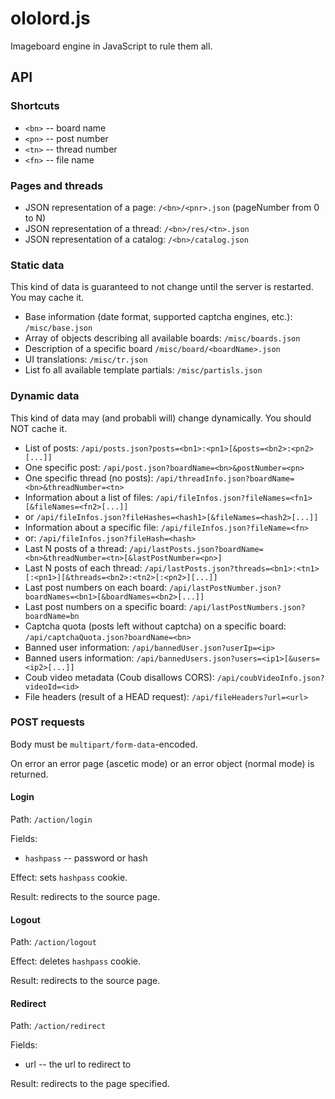 # ololord.js

Imageboard engine in JavaScript to rule them all.

## API

### Shortcuts

* ```<bn>``` -- board name
* ```<pn>``` -- post number
* ```<tn>``` -- thread number
* ```<fn>``` -- file name

### Pages and threads

* JSON representation of a page: ```/<bn>/<pnr>.json``` (pageNumber from 0 to N)
* JSON representation of a thread: ```/<bn>/res/<tn>.json```
* JSON representation of a catalog: ```/<bn>/catalog.json```

### Static data

This kind of data is guaranteed to not change until the server is restarted. You may cache it.

* Base information (date format, supported captcha engines, etc.): ```/misc/base.json```
* Array of objects describing all available boards: ```/misc/boards.json```
* Description of a specific board ```/misc/board/<boardName>.json```
* UI translations: ```/misc/tr.json```
* List fo all available template partials: ```/misc/partisls.json```

### Dynamic data

This kind of data may (and probabli will) change dynamically. You should NOT cache it.

* List of posts: ```/api/posts.json?posts=<bn1>:<pn1>[&posts=<bn2>:<pn2>[...]]```
* One specific post: ```/api/post.json?boardName=<bn>&postNumber=<pn>```
* One specific thread (no posts): ```/api/threadInfo.json?boardName=<bn>&threadNumber=<tn>```
* Information about a list of files: ```/api/fileInfos.json?fileNames=<fn1>[&fileNames=<fn2>[...]]```
* or ```/api/fileInfos.json?fileHashes=<hash1>[&fileNames=<hash2>[...]]```
* Information about a specific file: ```/api/fileInfos.json?fileName=<fn>```
* or: ```/api/fileInfos.json?fileHash=<hash>```
* Last N posts of a thread: ```/api/lastPosts.json?boardName=<bn>&threadNumber=<tn>[&lastPostNumber=<pn>]```
* Last N posts of each thread: ```/api/lastPosts.json?threads=<bn1>:<tn1>[:<pn1>][&threads=<bn2>:<tn2>[:<pn2>][...]]```
* Last post numbers on each board: ```/api/lastPostNumber.json?boardNames=<bn1>[&boardNames=<bn2>[...]]```
* Last post numbers on a specific board: ```/api/lastPostNumbers.json?boardName=bn```
* Captcha quota (posts left without captcha) on a specific board: ```/api/captchaQuota.json?boardName=<bn>```
* Banned user information: ```/api/bannedUser.json?userIp=<ip>```
* Banned users information: ```/api/bannedUsers.json?users=<ip1>[&users=<ip2>[...]]```
* Coub video metadata (Coub disallows CORS): ```/api/coubVideoInfo.json?videoId=<id>```
* File headers (result of a HEAD request): ```/api/fileHeaders?url=<url>```

### POST requests

Body must be ```multipart/form-data```-encoded.

On error an error page (ascetic mode) or an error object (normal mode) is returned.

#### Login

Path: ```/action/login```

Fields:

* ```hashpass``` -- password or hash

Effect: sets ```hashpass``` cookie.

Result: redirects to the source page.

#### Logout

Path: ```/action/logout```

Effect: deletes ```hashpass``` cookie.

Result: redirects to the source page.

#### Redirect

Path: ```/action/redirect```

Fields:

* url -- the url to redirect to

Result: redirects to the page specified.
